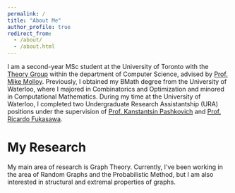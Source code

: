 ```yaml
---
permalink: /
title: "About Me"
author_profile: true
redirect_from: 
  - /about/
  - /about.html
---
```


I am a second-year MSc student at the University of Toronto with the [Theory Group](https://www.cs.toronto.edu/theory/) within the department of Computer Science, advised by [Prof. Mike Molloy](https://www.cs.toronto.edu/~molloy/). Previously, I obtained my BMath degree from the University of Waterloo, where I majored in Combinatorics and Optimization and minored in Computational Mathematics. During my time at the University of Waterloo, I completed two Undergraduate Research Assistantship (URA) positions under the supervision of [Prof. Kanstantsin Pashkovich](https://kanstantsinpashkovich.bitbucket.io/index.html) and [Prof. Ricardo Fukasawa](https://www.math.uwaterloo.ca/~rfukasaw/).

My Research
======
My main area of research is Graph Theory. Currently, I've been working in the area of Random Graphs and the Probabilistic Method, but I am also interested in structural and extremal properties of graphs. 
